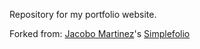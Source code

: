 Repository for my portfolio website. 

Forked from: [Jacobo Martinez](https://github.com/cobidev)'s [Simplefolio](https://github.com/cobidev/simplefolio)